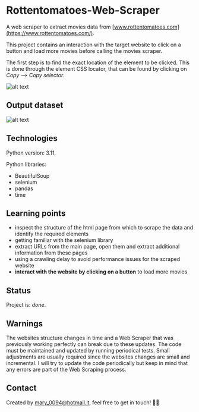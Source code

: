 # Rottentomatoes-Web-Scraper
A web scraper to extract movies data from [www.rottentomatoes.com](https://www.rottentomatoes.com/). 

This project contains an interaction with the target website to click on a button and load more movies before calling the movies scraper.  
  
The first step is to find the exact location of the element to be clicked. This is done through the element CSS locator, that can be found by clicking on *Copy* --> *Copy selector*.

![alt text](https://github.com/mariadancianu/Rottentomatoes-Web-Scraper/blob/main/load_more_button_css_selector_copy.png)

## Output dataset 
![alt text](https://github.com/mariadancianu/Rottentomatoes-Web-Scraper/blob/main/rottentomatoes_output_example.png)

## Technologies 

Python version: 3.11. 

Python libraries:
- BeautifulSoup
- selenium
- pandas
- time

## Learning points 
- inspect the structure of the html page from which to scrape the data and identify the required elements
- getting familiar with the selenium library 
- extract URLs from the main page, open them and extract additional information from these pages 
- using a crawling delay to avoid performance issues for the scraped website 
- **interact with the website by clicking on a button** to load more movies 

## Status
Project is: *done*. 

## Warnings
The websites structure changes in time and a Web Scraper that was previously working perfectly can break due to these updates. The code must be maintained and updated by running periodical tests. Small adjustments are usually required since the websites changes are small and incremental. I will try to update the code periodically but keep in mind that any errors are part of the Web Scraping process.

## Contact 
Created by mary_0094@hotmail.it, feel free to get in touch! :woman_technologist:
